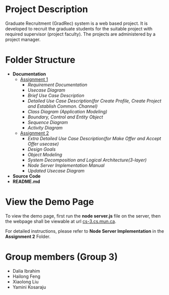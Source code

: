 # Project Description

Graduate Recruitment (GradRec) system is a web based project. It is developed to recruit the graduate students for the suitable project with required supervisor (project faculty). The projects are administered by a project manager.

# Folder Structure

- **Documentation**
  - [Assignment 1](https://github.com/n6600shaw/GradRec/tree/master/Documentation/Assignment_1)
    - *Requirement Documentation*
    - *Usecase Diagram*
    - *Brief Use Case Description*
    - *Detailed Use Case Description(for Create Profile, Create Project and Establish Common. Channel)*
    - *Class Diagram (Application Modeling)*
    - *Boundary, Control and Entity Object*
    - *Sequence Diagram*
    - *Activity Diagram*
  - [Assignment 2](https://github.com/n6600shaw/GradRec/tree/master/Documentation/Assignment_2)
    - *Extra Detailed Use Case Description(for Make Offer and Accept Offer usecase)*
    - *Design Goals*
    - *Object Modeling*
    - *System Decomposition and Logical Architecture(3-layer)*
    - *Node Server Implementation Manual*
    - *Updated Usecase Diagram*
- **Source Code**
- **README.md**

# View the Demo Page

To view the demo page, first run the **node server.js** file on the server, then the webpage shall be viewable at url [cs-3.cs.mun.ca](cs-3.cs.mun.ca).

For detailed instructions, please refer to **Node Server Implementation** in the **Assignment 2** Folder.

# Group members (Group 3)

- Dalia Ibrahim
- Hailong Feng
- Xiaolong Liu
- Yamini Kosaraju
